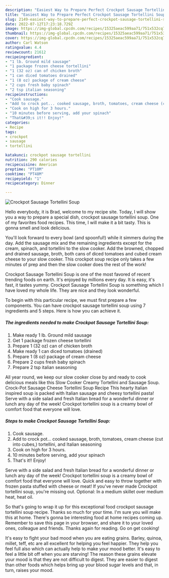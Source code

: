 ```yaml
---
description: "Easiest Way to Prepare Perfect Crockpot Sausage Tortellini Soup"
title: "Easiest Way to Prepare Perfect Crockpot Sausage Tortellini Soup"
slug: 2149-easiest-way-to-prepare-perfect-crockpot-sausage-tortellini-soup
date: 2022-07-12T17:23:18.729Z
image: https://img-global.cpcdn.com/recipes/15325aeac599aa71/751x532cq70/crockpot-sausage-tortellini-soup-recipe-main-photo.jpg
thumbnail: https://img-global.cpcdn.com/recipes/15325aeac599aa71/751x532cq70/crockpot-sausage-tortellini-soup-recipe-main-photo.jpg
cover: https://img-global.cpcdn.com/recipes/15325aeac599aa71/751x532cq70/crockpot-sausage-tortellini-soup-recipe-main-photo.jpg
author: Carl Watson
ratingvalue: 4.4
reviewcount: 21612
recipeingredient:
- "1 lb. Ground mild sausage"
- "1 package frozen cheese tortellini"
- "1 (32 oz) can of chicken broth"
- "1 can diced tomatoes drained"
- "1 (8 oz) package of cream cheese"
- "2 cups fresh baby spinach"
- "2 tsp italian seasoning"
recipeinstructions:
- "Cook sausage."
- "Add to crock pot... cooked sausage, broth, tomatoes, cream cheese (cut into cubes,) tortellini, and Italian seasoning"
- "Cook on high for 3 hours."
- "10 minutes before serving, add your spinach"
- "That&#39;s it!! Enjoy!"
categories:
- Recipe
tags:
- crockpot
- sausage
- tortellini

katakunci: crockpot sausage tortellini 
nutrition: 290 calories
recipecuisine: American
preptime: "PT10M"
cooktime: "PT48M"
recipeyield: "1"
recipecategory: Dinner

---
```



![Crockpot Sausage Tortellini Soup](https://img-global.cpcdn.com/recipes/15325aeac599aa71/751x532cq70/crockpot-sausage-tortellini-soup-recipe-main-photo.jpg)

Hello everybody, it is Brad, welcome to my recipe site. Today, I will show you a way to prepare a special dish, crockpot sausage tortellini soup. One of my favorites food recipes. This time, I will make it a bit tasty. This is gonna smell and look delicious.

You&#39;ll look forward to every bowl (and spoonful!) while it simmers during the day. Add the sausage mix and the remaining ingredients except for the cream, spinach, and tortellini to the slow cooker. Add the browned, chopped and drained sausage, broth, both cans of diced tomatoes and cubed cream cheese to your slow cooker. This crockpot soup recipe only takes a few minutes of prep and then the slow cooker does the rest of the work!

Crockpot Sausage Tortellini Soup is one of the most favored of recent trending foods on earth. It's enjoyed by millions every day. It is easy, it's fast, it tastes yummy. Crockpot Sausage Tortellini Soup is something which I have loved my whole life. They are nice and they look wonderful.


To begin with this particular recipe, we must first prepare a few components. You can have crockpot sausage tortellini soup using 7 ingredients and 5 steps. Here is how you can achieve it.

<!--inarticleads1-->

##### The ingredients needed to make Crockpot Sausage Tortellini Soup:

1. Make ready 1 lb. Ground mild sausage
1. Get 1 package frozen cheese tortellini
1. Prepare 1 (32 oz) can of chicken broth
1. Make ready 1 can diced tomatoes (drained)
1. Prepare 1 (8 oz) package of cream cheese
1. Prepare 2 cups fresh baby spinach
1. Prepare 2 tsp italian seasoning


All year round, we keep our slow cooker close by and ready to cook delicious meals like this Slow Cooker Creamy Tortellini and Sausage Soup. Crock-Pot Sausage Cheese Tortellini Soup Recipe This hearty Italian inspired soup is packed with Italian sausage and cheesy tortellini pasta! Serve with a side salad and fresh Italian bread for a wonderful dinner or lunch any day of the week! Crockpot tortellini soup is a creamy bowl of comfort food that everyone will love. 

<!--inarticleads2-->

##### Steps to make Crockpot Sausage Tortellini Soup:

1. Cook sausage.
1. Add to crock pot... cooked sausage, broth, tomatoes, cream cheese (cut into cubes,) tortellini, and Italian seasoning
1. Cook on high for 3 hours.
1. 10 minutes before serving, add your spinach
1. That&#39;s it!! Enjoy!


Serve with a side salad and fresh Italian bread for a wonderful dinner or lunch any day of the week! Crockpot tortellini soup is a creamy bowl of comfort food that everyone will love. Quick and easy to throw together with frozen pasta stuffed with cheese or meat! If you&#39;ve never made Crockpot tortellini soup, you&#39;re missing out. Optional: In a medium skillet over medium heat, heat oil. 

So that's going to wrap it up for this exceptional food crockpot sausage tortellini soup recipe. Thanks so much for your time. I'm sure you will make this at home. There's gonna be interesting food at home recipes coming up. Remember to save this page in your browser, and share it to your loved ones, colleague and friends. Thanks again for reading. Go on get cooking!

It's easy to fight your bad mood when you are eating grains. Barley, quinoa, millet, teff, etc are all excellent for helping you feel happier. They help you feel full also which can actually help to make your mood better. It's easy to feel a little bit off when you are starving! The reason these grains elevate your mood is that they are not difficult to digest. They are easier to digest than other foods which helps bring up your blood sugar levels and that, in turn, raises your mood.
